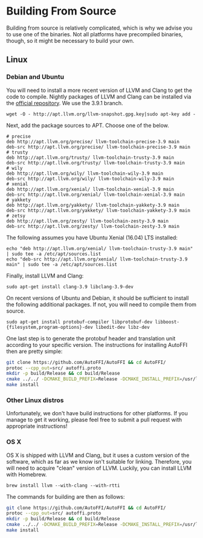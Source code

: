 Building From Source
====================

Building from source is relatively complicated, which is why we advise you to
use one of the binaries. Not all platforms have precompiled binaries, though,
so it might be necessary to build your own.

## Linux 

### Debian and Ubuntu

You will need to install a more recent version of LLVM and Clang to get the code to compile. Nightly packages of LLVM and Clang can be installed via the 
[official repository](http://apt.llvm.org/). We use
the 3.9.1 branch. 

```
wget -O - http://apt.llvm.org/llvm-snapshot.gpg.key|sudo apt-key add -
```

Next, add the package sources to APT. Choose one of the below.

```
# precise
deb http://apt.llvm.org/precise/ llvm-toolchain-precise-3.9 main
deb-src http://apt.llvm.org/precise/ llvm-toolchain-precise-3.9 main
# trusty
deb http://apt.llvm.org/trusty/ llvm-toolchain-trusty-3.9 main
deb-src http://apt.llvm.org/trusty/ llvm-toolchain-trusty-3.9 main
# wily
deb http://apt.llvm.org/wily/ llvm-toolchain-wily-3.9 main
deb-src http://apt.llvm.org/wily/ llvm-toolchain-wily-3.9 main
# xenial
deb http://apt.llvm.org/xenial/ llvm-toolchain-xenial-3.9 main
deb-src http://apt.llvm.org/xenial/ llvm-toolchain-xenial-3.9 main
# yakkety
deb http://apt.llvm.org/yakkety/ llvm-toolchain-yakkety-3.9 main
deb-src http://apt.llvm.org/yakkety/ llvm-toolchain-yakkety-3.9 main
# zetsy
deb http://apt.llvm.org/zesty/ llvm-toolchain-zesty-3.9 main
deb-src http://apt.llvm.org/zesty/ llvm-toolchain-zesty-3.9 main
```

The following assumes you have Ubuntu Xenial (16.04) LTS installed:

```
echo "deb http://apt.llvm.org/xenial/ llvm-toolchain-trusty-3.9 main" | sudo tee -a /etc/apt/sources.list
echo "deb-src http://apt.llvm.org/xenial/ llvm-toolchain-trusty-3.9 main" | sudo tee -a /etc/apt/sources.list
```

Finally, install LLVM and Clang:

```
sudo apt-get install clang-3.9 libclang-3.9-dev 
```

On recent versions of Ubuntu and Debian, it should be sufficient to install the following additional packages. If not, you will need to compile them from source.

```
sudo apt-get install protobuf-compiler libprotobuf-dev libboost-{filesystem,program-options}-dev libedit-dev libz-dev
```

One last step is to generate the protobuf header and translation unit according
to your specific version. The instructions for installing AutoFFI then are
pretty simple:

```bash
git clone https://github.com/AutoFFI/AutoFFI && cd AutoFFI/
protoc --cpp_out=src/ autoffi.proto
mkdir -p build/Release && cd build/Release
cmake ../../ -DCMAKE_BUILD_PREFIX=Release -DCMAKE_INSTALL_PREFIX=/usr/local
make install
```

### Other Linux distros

Unfortunately, we don't have build instructions for other platforms. If you manage to get it working, please feel free to submit a pull request with appropriate instructions!


### OS X

OS X is shipped with LLVM and Clang, but it uses a custom version of the
software, which as far as we know isn't suitable for linking. Therefore,
you will need to acquire "clean" version of LLVM. Luckily, you can
install LLVM with Homebrew.

```
brew install llvm --with-clang --with-rtti
```

The commands for building are then as follows:

```bash
git clone https://github.com/AutoFFI/AutoFFI && cd AutoFFI/
protoc --cpp_out=src/ autoffi.proto
mkdir -p build/Release && cd build/Release
cmake ../../ -DCMAKE_BUILD_PREFIX=Release -DCMAKE_INSTALL_PREFIX=/usr/local
make install
```

